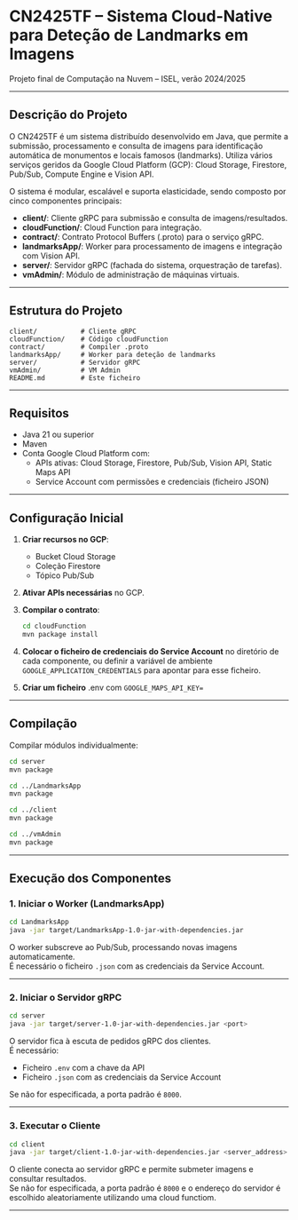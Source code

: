 # CN2425TF – Sistema Cloud-Native para Deteção de Landmarks em Imagens

Projeto final de Computação na Nuvem – ISEL, verão 2024/2025

---

## Descrição do Projeto

O CN2425TF é um sistema distribuído desenvolvido em Java, que permite a submissão, processamento e consulta de imagens para identificação automática de monumentos e locais famosos (landmarks). Utiliza vários serviços geridos da Google Cloud Platform (GCP): Cloud Storage, Firestore, Pub/Sub, Compute Engine e Vision API.

O sistema é modular, escalável e suporta elasticidade, sendo composto por cinco componentes principais:
- **client/**: Cliente gRPC para submissão e consulta de imagens/resultados.
- **cloudFunction/**: Cloud Function para integração.
- **contract/**: Contrato Protocol Buffers (.proto) para o serviço gRPC.
- **landmarksApp/**: Worker para processamento de imagens e integração com Vision API.
- **server/**: Servidor gRPC (fachada do sistema, orquestração de tarefas).
- **vmAdmin/**: Módulo de administração de máquinas virtuais.


---

## Estrutura do Projeto

```
client/           # Cliente gRPC
cloudFunction/    # Código cloudFunction
contract/         # Compiler .proto
landmarksApp/     # Worker para deteção de landmarks
server/           # Servidor gRPC
vmAdmin/          # VM Admin
README.md         # Este ficheiro

````

---

## Requisitos

- Java 21 ou superior
- Maven
- Conta Google Cloud Platform com:
    - APIs ativas: Cloud Storage, Firestore, Pub/Sub, Vision API, Static Maps API
    - Service Account com permissões e credenciais (ficheiro JSON)

---

## Configuração Inicial

1. **Criar recursos no GCP**:
    - Bucket Cloud Storage
    - Coleção Firestore
    - Tópico Pub/Sub

2. **Ativar APIs necessárias** no GCP.

3. **Compilar o contrato**:

   ```sh
   cd cloudFunction
   mvn package install
    ````

4. **Colocar o ficheiro de credenciais do Service Account** no diretório de cada componente, ou definir a variável de ambiente `GOOGLE_APPLICATION_CREDENTIALS` para apontar para esse ficheiro.

5. **Criar um ficheiro** .env com `GOOGLE_MAPS_API_KEY=`

---

## Compilação

Compilar módulos individualmente:

```sh
cd server
mvn package

cd ../LandmarksApp
mvn package

cd ../client
mvn package

cd ../vmAdmin
mvn package
```

---

## Execução dos Componentes

### 1. Iniciar o Worker (LandmarksApp)

```sh
cd LandmarksApp
java -jar target/LandmarksApp-1.0-jar-with-dependencies.jar
```

O worker subscreve ao Pub/Sub, processando novas imagens automaticamente.<br>
É necessário o ficheiro `.json` com as credenciais da Service Account.

---

### 2. Iniciar o Servidor gRPC

```sh
cd server
java -jar target/server-1.0-jar-with-dependencies.jar <port>
```

O servidor fica à escuta de pedidos gRPC dos clientes.<br>
É necessário:
* Ficheiro `.env` com a chave da API
* Ficheiro `.json` com as credenciais da Service Account

Se não for especificada, a porta padrão é `8000`.

---

### 3. Executar o Cliente

```sh
cd client
java -jar target/client-1.0-jar-with-dependencies.jar <server_address> <port>
```

O cliente conecta ao servidor gRPC e permite submeter imagens e consultar resultados.<br>
Se não for especificada, a porta padrão é `8000` e o endereço do servidor é escolhido aleatoriamente utilizando uma 
cloud functiom.

---





